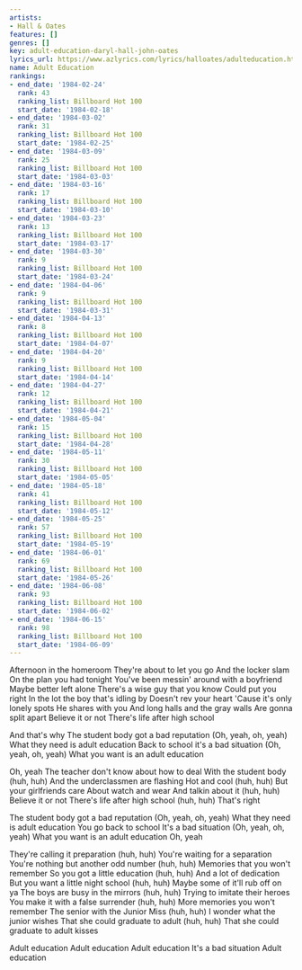 ```yaml
---
artists:
- Hall & Oates
features: []
genres: []
key: adult-education-daryl-hall-john-oates
lyrics_url: https://www.azlyrics.com/lyrics/halloates/adulteducation.html
name: Adult Education
rankings:
- end_date: '1984-02-24'
  rank: 43
  ranking_list: Billboard Hot 100
  start_date: '1984-02-18'
- end_date: '1984-03-02'
  rank: 31
  ranking_list: Billboard Hot 100
  start_date: '1984-02-25'
- end_date: '1984-03-09'
  rank: 25
  ranking_list: Billboard Hot 100
  start_date: '1984-03-03'
- end_date: '1984-03-16'
  rank: 17
  ranking_list: Billboard Hot 100
  start_date: '1984-03-10'
- end_date: '1984-03-23'
  rank: 13
  ranking_list: Billboard Hot 100
  start_date: '1984-03-17'
- end_date: '1984-03-30'
  rank: 9
  ranking_list: Billboard Hot 100
  start_date: '1984-03-24'
- end_date: '1984-04-06'
  rank: 9
  ranking_list: Billboard Hot 100
  start_date: '1984-03-31'
- end_date: '1984-04-13'
  rank: 8
  ranking_list: Billboard Hot 100
  start_date: '1984-04-07'
- end_date: '1984-04-20'
  rank: 9
  ranking_list: Billboard Hot 100
  start_date: '1984-04-14'
- end_date: '1984-04-27'
  rank: 12
  ranking_list: Billboard Hot 100
  start_date: '1984-04-21'
- end_date: '1984-05-04'
  rank: 15
  ranking_list: Billboard Hot 100
  start_date: '1984-04-28'
- end_date: '1984-05-11'
  rank: 30
  ranking_list: Billboard Hot 100
  start_date: '1984-05-05'
- end_date: '1984-05-18'
  rank: 41
  ranking_list: Billboard Hot 100
  start_date: '1984-05-12'
- end_date: '1984-05-25'
  rank: 57
  ranking_list: Billboard Hot 100
  start_date: '1984-05-19'
- end_date: '1984-06-01'
  rank: 69
  ranking_list: Billboard Hot 100
  start_date: '1984-05-26'
- end_date: '1984-06-08'
  rank: 93
  ranking_list: Billboard Hot 100
  start_date: '1984-06-02'
- end_date: '1984-06-15'
  rank: 98
  ranking_list: Billboard Hot 100
  start_date: '1984-06-09'
---
```

Afternoon in the homeroom
They're about to let you go
And the locker slam
On the plan you had tonight
You've been messin' around with a boyfriend
Maybe better left alone
There's a wise guy that you know
Could put you right
In the lot the boy that's idling by
Doesn't rev your heart
'Cause it's only lonely spots
He shares with you
And long halls and the gray walls
Are gonna split apart
Believe it or not
There's life after high school

And that's why
The student body got a bad reputation
(Oh, yeah, oh, yeah)
What they need is adult education
Back to school it's a bad situation
(Oh, yeah, oh, yeah)
What you want is an adult education

Oh, yeah
The teacher don't know about how to deal
With the student body (huh, huh)
And the underclassmen are flashing
Hot and cool (huh, huh)
But your girlfriends care
About watch and wear
And talkin about it (huh, huh)
Believe it or not
There's life after high school (huh, huh)
That's right

The student body got a bad reputation
(Oh, yeah, oh, yeah)
What they need is adult education
You go back to school
It's a bad situation
(Oh, yeah, oh, yeah)
What you want is an adult education
Oh, yeah

They're calling it preparation (huh, huh)
You're waiting for a separation
You're nothing but another odd number (huh, huh)
Memories that you won't remember
So you got a little education (huh, huh)
And a lot of dedication
But you want a little night school (huh, huh)
Maybe some of it'll rub off on ya
The boys are busy in the mirrors (huh, huh)
Trying to imitate their heroes
You make it with a false surrender (huh, huh)
More memories you won't remember
The senior with the Junior Miss (huh, huh)
I wonder what the junior wishes
That she could graduate to adult (huh, huh)
That she could graduate to adult kisses

Adult education
Adult education
Adult education
It's a bad situation
Adult education
